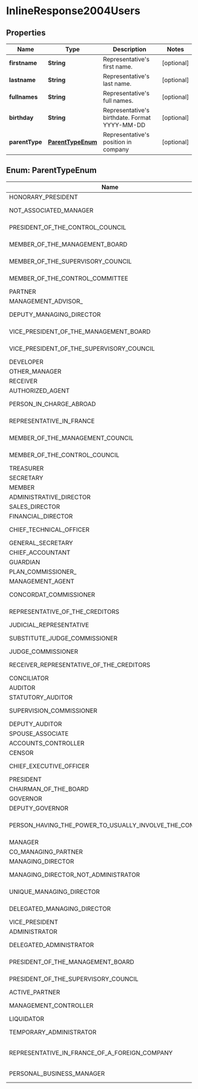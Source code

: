
# InlineResponse2004Users

## Properties
Name | Type | Description | Notes
------------ | ------------- | ------------- | -------------
**firstname** | **String** | Representative&#39;s first name. |  [optional]
**lastname** | **String** | Representative&#39;s last name. |  [optional]
**fullnames** | **String** | Representative&#39;s full names. |  [optional]
**birthday** | **String** | Representative&#39;s birthdate. Format YYYY-MM-DD |  [optional]
**parentType** | [**ParentTypeEnum**](#ParentTypeEnum) | Representative&#39;s position in company |  [optional]


<a name="ParentTypeEnum"></a>
## Enum: ParentTypeEnum
Name | Value
---- | -----
HONORARY_PRESIDENT | &quot;Honorary president&quot;
NOT_ASSOCIATED_MANAGER | &quot;Not associated manager&quot;
PRESIDENT_OF_THE_CONTROL_COUNCIL | &quot;President of the control council&quot;
MEMBER_OF_THE_MANAGEMENT_BOARD | &quot;Member of the management board&quot;
MEMBER_OF_THE_SUPERVISORY_COUNCIL | &quot;Member of the supervisory council&quot;
MEMBER_OF_THE_CONTROL_COMMITTEE | &quot;Member of the control committee&quot;
PARTNER | &quot;Partner&quot;
MANAGEMENT_ADVISOR_ | &quot;Management advisor &quot;
DEPUTY_MANAGING_DIRECTOR | &quot;Deputy managing director&quot;
VICE_PRESIDENT_OF_THE_MANAGEMENT_BOARD | &quot;Vice-president of the management board&quot;
VICE_PRESIDENT_OF_THE_SUPERVISORY_COUNCIL | &quot;Vice-president of the supervisory council&quot;
DEVELOPER | &quot;Developer&quot;
OTHER_MANAGER | &quot;Other manager&quot;
RECEIVER | &quot;Receiver&quot;
AUTHORIZED_AGENT | &quot;Authorized agent&quot;
PERSON_IN_CHARGE_ABROAD | &quot;Person in charge abroad&quot;
REPRESENTATIVE_IN_FRANCE | &quot;Representative in France&quot;
MEMBER_OF_THE_MANAGEMENT_COUNCIL | &quot;Member of the management council&quot;
MEMBER_OF_THE_CONTROL_COUNCIL | &quot;Member of the control council&quot;
TREASURER | &quot;Treasurer&quot;
SECRETARY | &quot;Secretary&quot;
MEMBER | &quot;Member&quot;
ADMINISTRATIVE_DIRECTOR | &quot;Administrative director&quot;
SALES_DIRECTOR | &quot;Sales director&quot;
FINANCIAL_DIRECTOR | &quot;Financial director&quot;
CHIEF_TECHNICAL_OFFICER | &quot;Chief Technical Officer&quot;
GENERAL_SECRETARY | &quot;General secretary&quot;
CHIEF_ACCOUNTANT | &quot;Chief accountant&quot;
GUARDIAN | &quot;Guardian&quot;
PLAN_COMMISSIONER_ | &quot;Plan commissioner &quot;
MANAGEMENT_AGENT | &quot;Management agent&quot;
CONCORDAT_COMMISSIONER | &quot;Concordat commissioner&quot;
REPRESENTATIVE_OF_THE_CREDITORS | &quot;Representative of the creditors&quot;
JUDICIAL_REPRESENTATIVE | &quot;Judicial representative&quot;
SUBSTITUTE_JUDGE_COMMISSIONER | &quot;Substitute judge-commissioner&quot;
JUDGE_COMMISSIONER | &quot;Judge-commissioner&quot;
RECEIVER_REPRESENTATIVE_OF_THE_CREDITORS | &quot;Receiver/representative of the creditors&quot;
CONCILIATOR | &quot;Conciliator&quot;
AUDITOR | &quot;Auditor&quot;
STATUTORY_AUDITOR | &quot;Statutory auditor&quot;
SUPERVISION_COMMISSIONER | &quot;Supervision commissioner&quot;
DEPUTY_AUDITOR | &quot;Deputy auditor&quot;
SPOUSE_ASSOCIATE | &quot;Spouse-associate&quot;
ACCOUNTS_CONTROLLER | &quot;Accounts controller&quot;
CENSOR | &quot;Censor&quot;
CHIEF_EXECUTIVE_OFFICER | &quot;Chief Executive Officer&quot;
PRESIDENT | &quot;President&quot;
CHAIRMAN_OF_THE_BOARD | &quot;Chairman of the Board&quot;
GOVERNOR | &quot;Governor&quot;
DEPUTY_GOVERNOR | &quot;Deputy governor&quot;
PERSON_HAVING_THE_POWER_TO_USUALLY_INVOLVE_THE_COMPANY | &quot;Person having the power to usually involve the company&quot;
MANAGER | &quot;Manager&quot;
CO_MANAGING_PARTNER | &quot;Co-managing partner&quot;
MANAGING_DIRECTOR | &quot;Managing director&quot;
MANAGING_DIRECTOR_NOT_ADMINISTRATOR | &quot;Managing director not administrator&quot;
UNIQUE_MANAGING_DIRECTOR | &quot;Unique managing director&quot;
DELEGATED_MANAGING_DIRECTOR | &quot;Delegated managing director&quot;
VICE_PRESIDENT | &quot;Vice-president&quot;
ADMINISTRATOR | &quot;Administrator&quot;
DELEGATED_ADMINISTRATOR | &quot;Delegated administrator&quot;
PRESIDENT_OF_THE_MANAGEMENT_BOARD | &quot;President of the management board&quot;
PRESIDENT_OF_THE_SUPERVISORY_COUNCIL | &quot;President of the supervisory council&quot;
ACTIVE_PARTNER | &quot;Active partner&quot;
MANAGEMENT_CONTROLLER | &quot;Management controller&quot;
LIQUIDATOR | &quot;Liquidator&quot;
TEMPORARY_ADMINISTRATOR | &quot;Temporary administrator&quot;
REPRESENTATIVE_IN_FRANCE_OF_A_FOREIGN_COMPANY | &quot;Representative in France of a foreign company&quot;
PERSONAL_BUSINESS_MANAGER | &quot;Personal business manager&quot;



